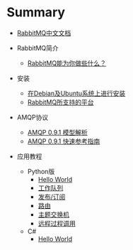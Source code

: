 # Summary

* [RabbitMQ中文文档](README.md)

* RabbitMQ简介
    * [RabbitMQ能为你做些什么？](description.md)

* 安装
    * [在Debian及Ubuntu系统上进行安装](installation/Installing_on_Debian_Ubuntu.md)
    * [RabbitMQ所支持的平台](installation/Platforms_supported_by_RabbitMQ.md)

* AMQP协议
    * [AMQP 0.9.1 模型解析](AMQP/AMQP_0-9-1_Model_Explained.md)
    * [AMQP 0.9.1 快速参考指南](AMQP/amqp-0-9-1-quickref.md)

* 应用教程
    - Python版
        - [Hello World](tutorials_with_python/[1]Hello_World.md)
        - [工作队列](tutorials_with_python/[2]Work_Queues.md)
        - [发布/订阅](tutorials_with_python/[3]Publish_Subscribe.md)
        - [路由](tutorials_with_python/[4]Routing.md)
        - [主题交换机](tutorials_with_python/[5]Topics.md)
        - [远程过程调用](tutorials_with_python/[6]RPC.md)
    - C#
        - [Hello World](tutorials_with_csharp/HelloWorld.md)
